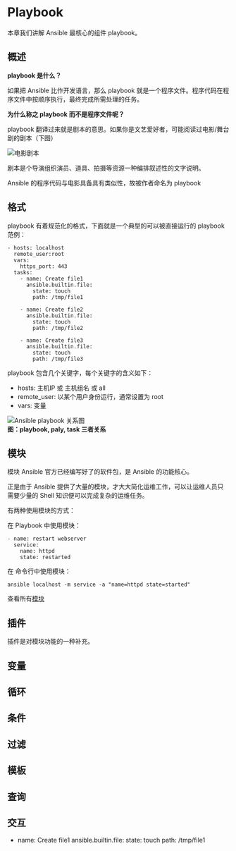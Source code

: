 # Playbook

本章我们讲解 Ansible 最核心的组件 playbook。  


## 概述

**playbook 是什么？**

如果把 Ansible 比作开发语言，那么 playbook 就是一个程序文件。程序代码在程序文件中按顺序执行，最终完成所需处理的任务。

**为什么称之 playbook 而不是程序文件呢？**

playbook 翻译过来就是剧本的意思。如果你是文艺爱好者，可能阅读过电影/舞台剧的剧本（下图）

![电影剧本](https://libs.websoft9.com/Websoft9/DocsPicture/zh/ansible/film-playbook.png)

剧本是个导演组织演员、道具、拍摄等资源一种编排叙述性的文字说明。

Ansible 的程序代码与电影具备具有类似性，故被作者命名为 playbook

## 格式

playbook 有着规范化的格式，下面就是一个典型的可以被直接运行的 playbook 范例：

```
- hosts: localhost
  remote_user:root
  vars:
    https_port: 443
  tasks:
    - name: Create file1
      ansible.builtin.file:
        state: touch
        path: /tmp/file1

    - name: Create file2
      ansible.builtin.file:
        state: touch
        path: /tmp/file2

    - name: Create file3
      ansible.builtin.file:
        state: touch
        path: /tmp/file3
```

playbook 包含几个关键字，每个关键字的含义如下：

* hosts: 主机IP 或 主机组名 或 all
* remote_user: 以某个用户身份运行，通常设置为 root
* vars: 变量

![Ansible playbook 关系图](https://libs.websoft9.com/Websoft9/DocsPicture/zh/ansible/ansible-palybookvsplay-websoft9.png)  
**图：playbook, paly, task 三者关系**

## 模块

模块 Ansible 官方已经编写好了的软件包，是 Ansible 的功能核心。  

正是由于 Ansible 提供了大量的模块，才大大简化运维工作，可以让运维人员只需要少量的 Shell 知识便可以完成复杂的运维任务。  

有两种使用模块的方式：  

在 Playbook 中使用模块：  

```
- name: restart webserver
  service:
    name: httpd
    state: restarted

```

在 命令行中使用模块：

```
ansible localhost -m service -a "name=httpd state=started"
```

查看所有[模块](https://docs.ansible.com/ansible/2.9/modules/modules_by_category.html)

## 插件

插件是对模块功能的一种补充。


## 变量

## 循环

## 条件

## 过滤

## 模板

## 查询

## 交互

- name: Create file1
  ansible.builtin.file:
    state: touch
    path: /tmp/file1